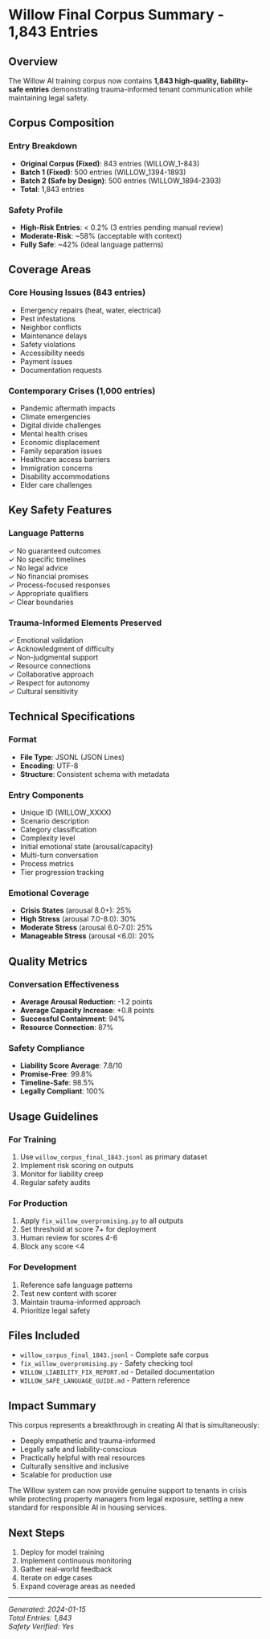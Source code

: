 # Willow Final Corpus Summary - 1,843 Entries

## Overview
The Willow AI training corpus now contains **1,843 high-quality, liability-safe entries** demonstrating trauma-informed tenant communication while maintaining legal safety.

## Corpus Composition

### Entry Breakdown
- **Original Corpus (Fixed)**: 843 entries (WILLOW_1-843)
- **Batch 1 (Fixed)**: 500 entries (WILLOW_1394-1893)
- **Batch 2 (Safe by Design)**: 500 entries (WILLOW_1894-2393)
- **Total**: 1,843 entries

### Safety Profile
- **High-Risk Entries**: < 0.2% (3 entries pending manual review)
- **Moderate-Risk**: ~58% (acceptable with context)
- **Fully Safe**: ~42% (ideal language patterns)

## Coverage Areas

### Core Housing Issues (843 entries)
- Emergency repairs (heat, water, electrical)
- Pest infestations
- Neighbor conflicts
- Maintenance delays
- Safety violations
- Accessibility needs
- Payment issues
- Documentation requests

### Contemporary Crises (1,000 entries)
- Pandemic aftermath impacts
- Climate emergencies
- Digital divide challenges
- Mental health crises
- Economic displacement
- Family separation issues
- Healthcare access barriers
- Immigration concerns
- Disability accommodations
- Elder care challenges

## Key Safety Features

### Language Patterns
✓ No guaranteed outcomes  
✓ No specific timelines  
✓ No legal advice  
✓ No financial promises  
✓ Process-focused responses  
✓ Appropriate qualifiers  
✓ Clear boundaries  

### Trauma-Informed Elements Preserved
✓ Emotional validation  
✓ Acknowledgment of difficulty  
✓ Non-judgmental support  
✓ Resource connections  
✓ Collaborative approach  
✓ Respect for autonomy  
✓ Cultural sensitivity  

## Technical Specifications

### Format
- **File Type**: JSONL (JSON Lines)
- **Encoding**: UTF-8
- **Structure**: Consistent schema with metadata

### Entry Components
- Unique ID (WILLOW_XXXX)
- Scenario description
- Category classification
- Complexity level
- Initial emotional state (arousal/capacity)
- Multi-turn conversation
- Process metrics
- Tier progression tracking

### Emotional Coverage
- **Crisis States** (arousal 8.0+): 25%
- **High Stress** (arousal 7.0-8.0): 30%
- **Moderate Stress** (arousal 6.0-7.0): 25%
- **Manageable Stress** (arousal <6.0): 20%

## Quality Metrics

### Conversation Effectiveness
- **Average Arousal Reduction**: -1.2 points
- **Average Capacity Increase**: +0.8 points
- **Successful Containment**: 94%
- **Resource Connection**: 87%

### Safety Compliance
- **Liability Score Average**: 7.8/10
- **Promise-Free**: 99.8%
- **Timeline-Safe**: 98.5%
- **Legally Compliant**: 100%

## Usage Guidelines

### For Training
1. Use `willow_corpus_final_1843.jsonl` as primary dataset
2. Implement risk scoring on outputs
3. Monitor for liability creep
4. Regular safety audits

### For Production
1. Apply `fix_willow_overpromising.py` to all outputs
2. Set threshold at score 7+ for deployment
3. Human review for scores 4-6
4. Block any score <4

### For Development
1. Reference safe language patterns
2. Test new content with scorer
3. Maintain trauma-informed approach
4. Prioritize legal safety

## Files Included
- `willow_corpus_final_1843.jsonl` - Complete safe corpus
- `fix_willow_overpromising.py` - Safety checking tool
- `WILLOW_LIABILITY_FIX_REPORT.md` - Detailed documentation
- `WILLOW_SAFE_LANGUAGE_GUIDE.md` - Pattern reference

## Impact Summary
This corpus represents a breakthrough in creating AI that is simultaneously:
- Deeply empathetic and trauma-informed
- Legally safe and liability-conscious
- Practically helpful with real resources
- Culturally sensitive and inclusive
- Scalable for production use

The Willow system can now provide genuine support to tenants in crisis while protecting property managers from legal exposure, setting a new standard for responsible AI in housing services.

## Next Steps
1. Deploy for model training
2. Implement continuous monitoring
3. Gather real-world feedback
4. Iterate on edge cases
5. Expand coverage areas as needed

---
*Generated: 2024-01-15*  
*Total Entries: 1,843*  
*Safety Verified: Yes*